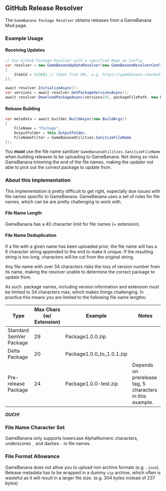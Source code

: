 ## GitHub Release Resolver

The `GameBanana Package Resolver` obtains releases from a GameBanana Mod page.

### Example Usage

#### Receiving Updates
```csharp
// Use GitHub Package Resolver with a specified Repo as Config
var resolver = new GameBananaUpdateResolver(new GameBananaResolverConfiguration()
{
    ItemId = 333681 // Taken from URL, e.g. https://gamebanana.com/mods/333681
});

await resolver.InitializeAsync();
var versions = await resolver.GetPackageVersionsAsync();
await resolver.DownloadPackageAsync(versions[0], packageFilePath, new ReleaseMetadataVerificationInfo() { FolderPath = this.OutputFolder });
```

#### Release Building

```csharp
var metadata = await builder.BuildAsync(new BuildArgs()
{
    FileName = "Package",
    OutputFolder = this.OutputFolder,
    FileNameFilter = GameBananaUtilities.SanitizeFileName
});
```

You ***must*** use the file name sanitizer `GameBananaUtilities.SanitizeFileName` when building releases to be uploading to GameBanana.
Not doing so risks GameBanana trimming the end of the file names, making the updater not able to pick out the correct package to update from.

### About this Implementation

This implementation is pretty difficult to get right, especially due issues with file names specific to GameBanana.
GameBanana uses a set of rules for file names, which can be are pretty challenging to work with.

#### File Name Length
GameBanana has a 40 character limit for file names (+ extension). 

#### File Name Deduplication

If a file with a given name has been uploaded prior, the file name will has a 6 character string appended to the end to make it unique. 
If the resulting string is too long, characters will be cut from the original string.

Any file name with over 34 characters risks the loss of version number from its name,
making the resolver unable to determine the correct package to update from.

As such. package names, including version information and extension must be limited to 34 characters max; which makes things challenging.
In practice this means you are limited to the following file name lengths:

| Type                    | Max Chars (w/ Extension) | Example                   | Notes                                                    |
|-------------------------|--------------------------|---------------------------|----------------------------------------------------------|
| Standard SemVer Package | 29                       | Package1.0.0.zip          |                                                          |
| Delta Package           | 20                       | Package1.0.0_to_1.0.1.zip |                                                          |
| Pre-release Package     | 24                       | Package1.0.0-test.zip     | Depends on prerelease tag, 5 characters in this example. |

***OUCH!***

### File Name Character Set
GameBanana only supports lowercase AlphaNumeric characters, underscores `_` and dashes `-` in file names.

### File Format Allowance
GameBanana does not allow you to upload non archive formats (e.g. `.json`).
Release metadata has to be wrapped in a dummy `zip` archive, which often is wasteful as it will result in a larger file size. (e.g. 304 bytes instead of 237 bytes)